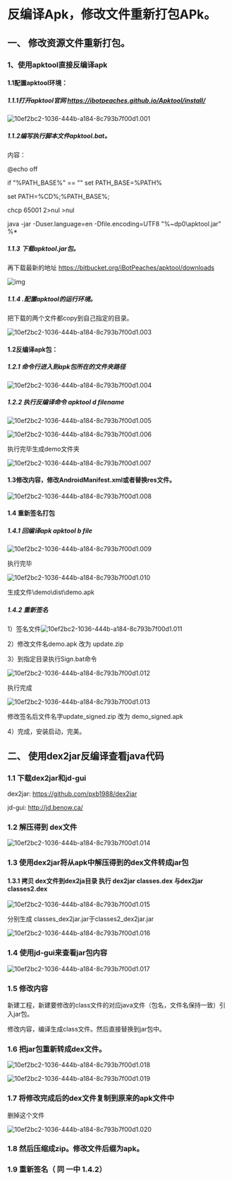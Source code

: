 # 反编译Apk，修改文件重新打包APk。

## 一、    修改资源文件重新打包。

### 1、使用apktool直接反编译apk

#### 1.1配置apktool环境：

##### 1.1.1打开apktool官网 https://ibotpeaches.github.io/Apktool/install/

![10ef2bc2-1036-444b-a184-8c793b7f00d1.001](..\img\10ef2bc2-1036-444b-a184-8c793b7f00d1.001.png)

##### 1.1.2编写执行脚本文件apktool.bat。

内容：

@echo off

if "%PATH_BASE%" == "" set PATH_BASE=%PATH%

set PATH=%CD%;%PATH_BASE%;

chcp 65001 2>nul >nul

java -jar -Duser.language=en -Dfile.encoding=UTF8 "%~dp0\apktool.jar" %*

 

##### 1.1.3 下载apktool.jar包。

再下载最新的地址 https://bitbucket.org/iBotPeaches/apktool/downloads

![img](..\img\10ef2bc2-1036-444b-a184-8c793b7f00d1.002.png)

##### 1.1.4 .配置apktool的运行环境。

把下载的两个文件都copy到自己指定的目录。

 ![10ef2bc2-1036-444b-a184-8c793b7f00d1.003](..\img\10ef2bc2-1036-444b-a184-8c793b7f00d1.003.png)



#### 1.2反编译apk包：

##### 1.2.1 命令行进入到apk包所在的文件夹路径

![10ef2bc2-1036-444b-a184-8c793b7f00d1.004](..\img\10ef2bc2-1036-444b-a184-8c793b7f00d1.004.png)

##### 1.2.2 执行反编译命令 apktool d filename

![10ef2bc2-1036-444b-a184-8c793b7f00d1.005](..\img\10ef2bc2-1036-444b-a184-8c793b7f00d1.005.png)

![10ef2bc2-1036-444b-a184-8c793b7f00d1.006](..\img\10ef2bc2-1036-444b-a184-8c793b7f00d1.006.png)

执行完毕生成demo文件夹

![10ef2bc2-1036-444b-a184-8c793b7f00d1.007](..\img\10ef2bc2-1036-444b-a184-8c793b7f00d1.007.png)

#### 1.3修改内容，修改AndroidManifest.xml或者替换res文件。

![10ef2bc2-1036-444b-a184-8c793b7f00d1.008](..\img\10ef2bc2-1036-444b-a184-8c793b7f00d1.008.png)

#### 1.4 重新签名打包

##### 1.4.1 回编译apk apktool b file

![10ef2bc2-1036-444b-a184-8c793b7f00d1.009](..\img\10ef2bc2-1036-444b-a184-8c793b7f00d1.009.png)

执行完毕

![10ef2bc2-1036-444b-a184-8c793b7f00d1.010](..\img\10ef2bc2-1036-444b-a184-8c793b7f00d1.010.png)

生成文件\demo\dist\demo.apk

##### 1.4.2 重新签名

1）签名文件![10ef2bc2-1036-444b-a184-8c793b7f00d1.011](..\img\10ef2bc2-1036-444b-a184-8c793b7f00d1.011.png)

2）修改文件名demo.apk 改为 update.zip

3）到指定目录执行Sign.bat命令

![10ef2bc2-1036-444b-a184-8c793b7f00d1.012](..\img\10ef2bc2-1036-444b-a184-8c793b7f00d1.012.png)

执行完成

![10ef2bc2-1036-444b-a184-8c793b7f00d1.013](..\img\10ef2bc2-1036-444b-a184-8c793b7f00d1.013.png)

修改签名后文件名字update_signed.zip 改为 demo_signed.apk

4）完成，安装启动，完美。

 

 

## 二、     使用dex2jar反编译查看java代码

### 1.1  下载dex2jar和jd-gui

dex2jar: https://github.com/pxb1988/dex2jar

jd-gui: http://jd.benow.ca/

### 1.2  解压得到 dex文件

![10ef2bc2-1036-444b-a184-8c793b7f00d1.014](..\img\10ef2bc2-1036-444b-a184-8c793b7f00d1.014.png)

### 1.3  使用dex2jar将从apk中解压得到的dex文件转成jar包

#### 1.3.1     拷贝 dex文件到dex2ja目录 执行 dex2jar classes.dex 与dex2jar classes2.dex

![10ef2bc2-1036-444b-a184-8c793b7f00d1.015](..\img\10ef2bc2-1036-444b-a184-8c793b7f00d1.015.png)

分别生成 classes_dex2jar.jar于classes2_dex2jar.jar

![10ef2bc2-1036-444b-a184-8c793b7f00d1.016](..\img\10ef2bc2-1036-444b-a184-8c793b7f00d1.016.png)

### 1.4  使用jd-gui来查看jar包内容

 ![10ef2bc2-1036-444b-a184-8c793b7f00d1.017](..\img\10ef2bc2-1036-444b-a184-8c793b7f00d1.017.png)

### 1.5  修改内容

新建工程，新建要修改的class文件的对应java文件（包名，文件名保持一致）引入jar包。

修改内容，编译生成class文件。然后直接替换到jar包中。

### 1.6  把jar包重新转成dex文件。

![10ef2bc2-1036-444b-a184-8c793b7f00d1.018](..\img\10ef2bc2-1036-444b-a184-8c793b7f00d1.018.png)

![10ef2bc2-1036-444b-a184-8c793b7f00d1.019](..\img\10ef2bc2-1036-444b-a184-8c793b7f00d1.019.png)

### 1.7  将修改完成后的dex文件复制到原来的apk文件中

删掉这个文件

![10ef2bc2-1036-444b-a184-8c793b7f00d1.020](..\img\10ef2bc2-1036-444b-a184-8c793b7f00d1.020.png)

### 1.8  然后压缩成zip。修改文件后缀为apk。

### 1.9  重新签名（ 同 一中 1.4.2）